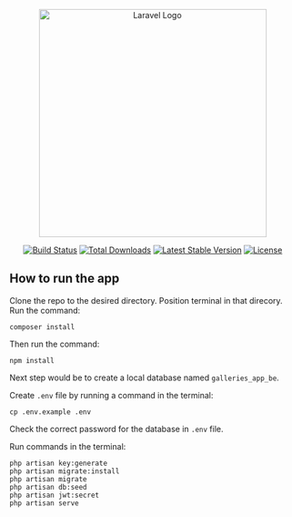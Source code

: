<p align="center"><a href="https://laravel.com" target="_blank"><img src="https://raw.githubusercontent.com/laravel/art/master/logo-lockup/5%20SVG/2%20CMYK/1%20Full%20Color/laravel-logolockup-cmyk-red.svg" width="400" alt="Laravel Logo"></a></p>

<p align="center">
<a href="https://travis-ci.org/laravel/framework"><img src="https://travis-ci.org/laravel/framework.svg" alt="Build Status"></a>
<a href="https://packagist.org/packages/laravel/framework"><img src="https://img.shields.io/packagist/dt/laravel/framework" alt="Total Downloads"></a>
<a href="https://packagist.org/packages/laravel/framework"><img src="https://img.shields.io/packagist/v/laravel/framework" alt="Latest Stable Version"></a>
<a href="https://packagist.org/packages/laravel/framework"><img src="https://img.shields.io/packagist/l/laravel/framework" alt="License"></a>
</p>

## How to run the app

Clone the repo to the desired directory.
Position terminal in that direcory.
Run the command:

```
composer install
```

Then run the command:

```
npm install
```

Next step would be to create a local database named `galleries_app_be`.

Create `.env` file by running a command in the terminal:

```
cp .env.example .env
```

Check the correct password for the database in `.env` file.

Run commands in the terminal:

```
php artisan key:generate
php artisan migrate:install
php artisan migrate
php artisan db:seed
php artisan jwt:secret
php artisan serve
```
